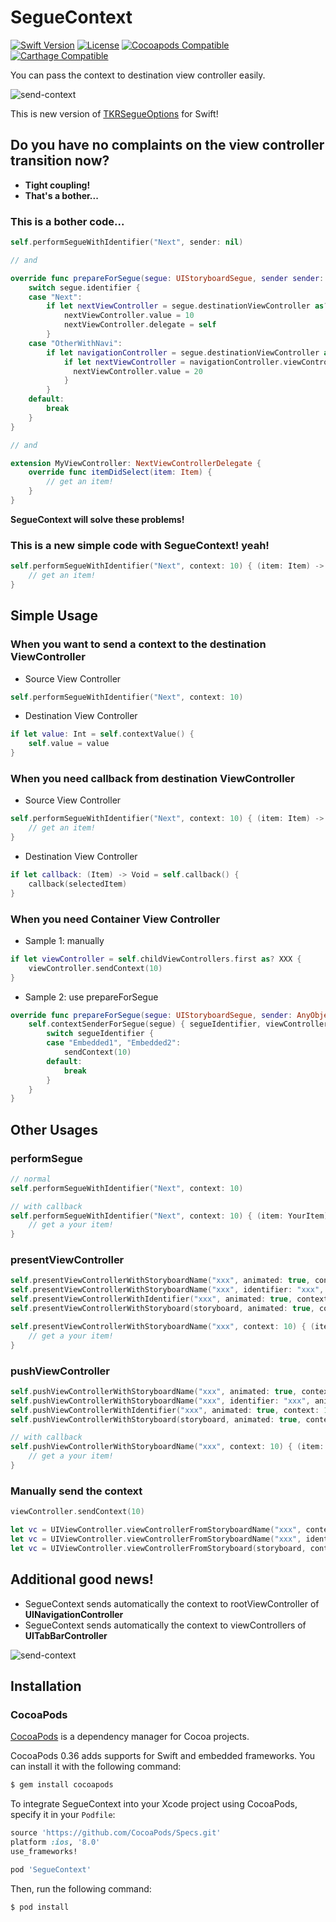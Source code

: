 SegueContext
==================

[![Swift Version](https://img.shields.io/badge/Swift-2.0-orange.svg?style=flat)](https://developer.apple.com/swift/)
[![License](https://img.shields.io/cocoapods/l/SegueContext.svg?style=flat)](https://github.com/tokorom/SegueContext/blob/master/LICENSE)
[![Cocoapods Compatible](https://img.shields.io/cocoapods/v/SegueContext.svg?style=flat)](https://cocoapods.org/)
[![Carthage Compatible](https://img.shields.io/badge/Carthage-compatible-4BC51D.svg?style=flat)](https://github.com/Carthage/Carthage)

You can pass the context to destination view controller easily.

![send-context](images/sample.png)

This is new version of [TKRSegueOptions](https://github.com/tokorom/TKRSegueOptions) for Swift!

## Do you have no complaints on the view controller transition now?

- **Tight coupling!**
- **That's a bother...**

### This is a bother code...

```swift
self.performSegueWithIdentifier("Next", sender: nil)

// and

override func prepareForSegue(segue: UIStoryboardSegue, sender sender: AnyObject?) {
    switch segue.identifier {
    case "Next":
        if let nextViewController = segue.destinationViewController as? NextViewController {
            nextViewController.value = 10
            nextViewController.delegate = self
        }
    case "OtherWithNavi":
        if let navigationController = segue.destinationViewController as? UINavigationController {
            if let nextViewController = navigationController.viewControllers.first as? NextViewController {
              nextViewController.value = 20
            }
        }
    default:
        break
    }
}

// and

extension MyViewController: NextViewControllerDelegate {
    override func itemDidSelect(item: Item) {
        // get an item!
    }
}
```

**SegueContext will solve these problems!**

### This is a new simple code with SegueContext! yeah!

```swift
self.performSegueWithIdentifier("Next", context: 10) { (item: Item) -> Void in
    // get an item!
}
```

## Simple Usage

### When you want to send a context to the destination ViewController

- Source View Controller

```swift
self.performSegueWithIdentifier("Next", context: 10)
```

-  Destination View Controller

```swift
if let value: Int = self.contextValue() {
    self.value = value
}
```

### When you need callback from destination ViewController

- Source View Controller

```swift
self.performSegueWithIdentifier("Next", context: 10) { (item: Item) -> Void in
    // get an item!
}
```

-  Destination View Controller

```swift
if let callback: (Item) -> Void = self.callback() {
    callback(selectedItem)
}
```

### When you need Container View Controller

- Sample 1: manually

```swift
if let viewController = self.childViewControllers.first as? XXX {
    viewController.sendContext(10)
}
```

- Sample 2: use prepareForSegue

```swift
override func prepareForSegue(segue: UIStoryboardSegue, sender: AnyObject?) {
    self.contextSenderForSegue(segue) { segueIdentifier, viewController, sendContext in
        switch segueIdentifier {
        case "Embedded1", "Embedded2":
            sendContext(10)
        default:
            break
        }
    }
}
```

## Other Usages

### performSegue

```swift
// normal
self.performSegueWithIdentifier("Next", context: 10)

// with callback
self.performSegueWithIdentifier("Next", context: 10) { (item: YourItem) -> Void in
    // get a your item!
}
```

### presentViewController

```swift
self.presentViewControllerWithStoryboardName("xxx", animated: true, context: 10)
self.presentViewControllerWithStoryboardName("xxx", identifier: "xxx", animated: true, context: 10)
self.presentViewControllerWithIdentifier("xxx", animated: true, context: 10)
self.presentViewControllerWithStoryboard(storyboard, animated: true, context: 10)

self.presentViewControllerWithStoryboardName("xxx", context: 10) { (item: YourItem) -> Void in
    // get a your item!
}
```

### pushViewController

```swift
self.pushViewControllerWithStoryboardName("xxx", animated: true, context: 10)
self.pushViewControllerWithStoryboardName("xxx", identifier: "xxx", animated: true, context: 10)
self.pushViewControllerWithIdentifier("xxx", animated: true, context: 10)
self.pushViewControllerWithStoryboard(storyboard, animated: true, context: 10)

// with callback
self.pushViewControllerWithStoryboardName("xxx", context: 10) { (item: YourItem) -> Void in
    // get a your item!
}
```

### Manually send the context

```swift
viewController.sendContext(10)
```

```swift
let vc = UIViewController.viewControllerFromStoryboardName("xxx", context: 10) as? MyViewController
let vc = UIViewController.viewControllerFromStoryboardName("xxx", identifier: "xxx", context: 10) as? MyViewController
let vc = UIViewController.viewControllerFromStoryboard(storyboard, context: 10) as? MyViewController
```

## Additional good news!

- SegueContext sends automatically the context to rootViewController of **UINavigationController**
- SegueContext sends automatically the context to viewControllers of **UITabBarController**

![send-context](images/sample.png)

## Installation

### CocoaPods

[CocoaPods](http://cocoapods.org) is a dependency manager for Cocoa projects.

CocoaPods 0.36 adds supports for Swift and embedded frameworks. You can install it with the following command:

```bash
$ gem install cocoapods
```

To integrate SegueContext into your Xcode project using CocoaPods, specify it in your `Podfile`:

```ruby
source 'https://github.com/CocoaPods/Specs.git'
platform :ios, '8.0'
use_frameworks!

pod 'SegueContext'
```

Then, run the following command:

```bash
$ pod install
```
